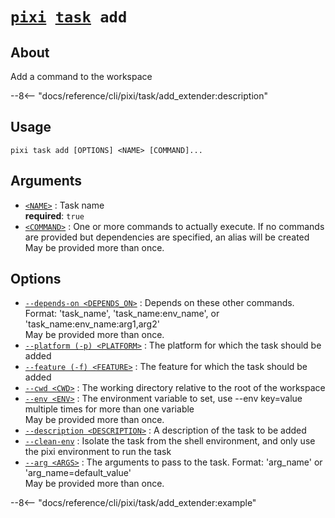<!--- This file is autogenerated. Do not edit manually! -->
# <code>[pixi](../../pixi.md) [task](../task.md) add</code>

## About
Add a command to the workspace

--8<-- "docs/reference/cli/pixi/task/add_extender:description"

## Usage
```
pixi task add [OPTIONS] <NAME> [COMMAND]...
```

## Arguments
- <a id="arg-<NAME>" href="#arg-<NAME>">`<NAME>`</a>
:  Task name
<br>**required**: `true`
- <a id="arg-<COMMAND>" href="#arg-<COMMAND>">`<COMMAND>`</a>
:  One or more commands to actually execute. If no commands are provided but dependencies are specified, an alias will be created
<br>May be provided more than once.

## Options
- <a id="arg---depends-on" href="#arg---depends-on">`--depends-on <DEPENDS_ON>`</a>
:  Depends on these other commands. Format: 'task_name', 'task_name:env_name', or 'task_name:env_name:arg1,arg2'
<br>May be provided more than once.
- <a id="arg---platform" href="#arg---platform">`--platform (-p) <PLATFORM>`</a>
:  The platform for which the task should be added
- <a id="arg---feature" href="#arg---feature">`--feature (-f) <FEATURE>`</a>
:  The feature for which the task should be added
- <a id="arg---cwd" href="#arg---cwd">`--cwd <CWD>`</a>
:  The working directory relative to the root of the workspace
- <a id="arg---env" href="#arg---env">`--env <ENV>`</a>
:  The environment variable to set, use --env key=value multiple times for more than one variable
<br>May be provided more than once.
- <a id="arg---description" href="#arg---description">`--description <DESCRIPTION>`</a>
:  A description of the task to be added
- <a id="arg---clean-env" href="#arg---clean-env">`--clean-env`</a>
:  Isolate the task from the shell environment, and only use the pixi environment to run the task
- <a id="arg---arg" href="#arg---arg">`--arg <ARGS>`</a>
:  The arguments to pass to the task. Format: 'arg_name' or 'arg_name=default_value'
<br>May be provided more than once.

--8<-- "docs/reference/cli/pixi/task/add_extender:example"
